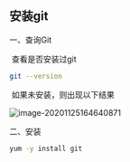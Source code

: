 ## 安装git

一、查询Git

​		查看是否安装过git

```bash
git --version
```

​		如果未安装，则出现以下结果

![image-20201125164640871](C:\Users\罗永强\AppData\Roaming\Typora\typora-user-images\image-20201125164640871.png)

二、安装

```bash
yum -y install git
```

